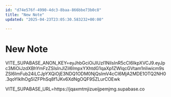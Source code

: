 ```yaml
---
id: "d74e576f-4990-4dc3-8baa-866bbe73b0c8"
title: "New Note"
updated: "2025-04-23T23:05:30.583232+00:00"

---
```

# New Note

<p>VITE_SUPABASE_ANON_KEY=eyJhbGciOiJIUzI1NiIsInR5cCI6IkpXVCJ9.eyJpc3MiOiJzdXBhYmFzZSIsInJlZiI6ImpxYXhtdG1qaXp1ZWlqcGVtam1nIiwicm9sZSI6ImFub24iLCJpYXQiOjE3NDQ1ODM0NjQsImV4cCI6MjA2MDE1OTQ2NH0.3qoYlklhOg5IZFPhSq8f1JKv6XdNgOQF9SZLurCOEwk</p><p></p><p>VITE_SUPABASE_URL=https://jqaxmtmjizueijpemjmg.supabase.co</p>